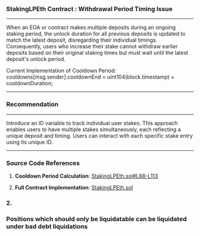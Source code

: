 ### StakingLPEth Contract : Withdrawal Period Timing Issue
___

When an EOA or contract makes multiple deposits during an ongoing staking period, the unlock duration for all previous deposits is updated to match the latest deposit, disregarding their individual timings. Consequently, users who increase their stake cannot withdraw earlier deposits based on their original staking times but must wait until the latest deposit's unlock period.

Current Implementation of Cooldown Period:
cooldowns[msg.sender].cooldownEnd = uint104(block.timestamp) + cooldownDuration;

---
### Recommendation
---

Introduce an ID variable to track individual user stakes. This approach enables users to have multiple stakes simultaneously, each reflecting a unique deposit and timing. Users can interact with each specific stake entry using its unique ID.

---

### Source Code References

1. **Cooldown Period Calculation**:
   [StakingLPEth.sol#L88-L113](https://github.com/code-423n4/2024-07-loopfi/blob/4f508781a49ffa53511e7e5ed6cda0ff0eb5bdc5/src/StakingLPEth.sol#L88-L113)

2. **Full Contract Implementation**:
   [StakingLPEth.sol](https://github.com/code-423n4/2024-07-loopfi/blob/4f508781a49ffa53511e7e5ed6cda0ff0eb5bdc5/src/StakingLPEth.sol)

### 2.
### Positions which should only be liquidatable can be liquidated under bad debt liquidations
